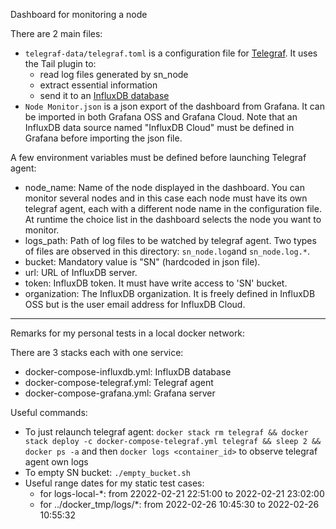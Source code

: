 Dashboard for monitoring a node

There are 2 main files:
- `telegraf-data/telegraf.toml` is a configuration file for [Telegraf](https://docs.influxdata.com/telegraf/v1.21/). It uses the Tail plugin to:
    - read log files generated by sn_node
    - extract essential information
    - send it to an [InfluxDB database](https://docs.influxdata.com/)
- `Node Monitor.json` is a json export of the dashboard from Grafana. It can be imported in both Grafana OSS and Grafana Cloud. Note that an InfluxDB data source named "InfluxDB Cloud" must be defined in Grafana before importing the json file.

A few environment variables must be defined before launching Telegraf agent:
- node_name: Name of the node displayed in the dashboard. You can monitor several nodes and in this case each node must have its own telegraf agent, each with a different node name in the configuration file. At runtime the choice list in the dashboard selects the node you want to monitor.
- logs_path: Path of log files to be watched by telegraf agent. Two types of files are observed in this directory: `sn_node.log`and `sn_node.log.*`.
- bucket: Mandatory value is "SN" (hardcoded in json file).
- url: URL of InfluxDB server.
- token: InfluxDB token. It must have write access to 'SN' bucket.
- organization: The InfluxDB organization. It is freely defined in InfluxDB OSS but is the user email address for InfluxDB Cloud.

---

Remarks for my personal tests in a local docker network:

There are 3 stacks each with one service:
- docker-compose-influxdb.yml: InfluxDB database
- docker-compose-telegraf.yml: Telegraf agent
- docker-compose-grafana.yml: Grafana server

Useful commands:
- To just relaunch telegraf agent: `docker stack rm telegraf && docker stack deploy -c docker-compose-telegraf.yml telegraf && sleep 2 && docker ps -a` and then `docker logs <container_id>` to observe telegraf agent own logs
- To empty SN bucket: `./empty_bucket.sh`
- Useful range dates for my static test cases:
  - for logs-local-*: from 22022-02-21 22:51:00 to 2022-02-21 23:02:00
  - for ../docker_tmp/logs/*: from 2022-02-26 10:45:30 to 2022-02-26 10:55:32
